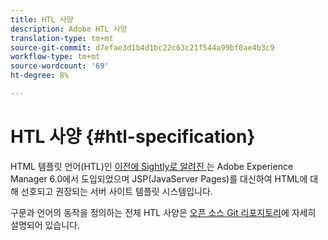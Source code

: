 ```yaml
---
title: HTL 사양
description: Adobe HTL 사양
translation-type: tm+mt
source-git-commit: d7efae3d1b4d1bc22c63c21f544a99bf0ae4b3c9
workflow-type: tm+mt
source-wordcount: '69'
ht-degree: 8%

---
```



# HTL 사양 {#htl-specification}

HTML 템플릿 언어(HTL)인 [이전에 Sightly로 알려진 ](update.md)는 Adobe Experience Manager 6.0에서 도입되었으며 JSP(JavaServer Pages)를 대신하여 HTML에 대해 선호되고 권장되는 서버 사이트 템플릿 시스템입니다.

구문과 언어의 동작을 정의하는 전체 HTL 사양은 [오픈 소스 Git 리포지토리](https://github.com/adobe/htl-spec)에 자세히 설명되어 있습니다.
